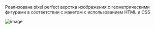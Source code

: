Реализована pixel perfect верстка изображения с геометрическими фигурами в соответствии с макетом с использованием HTML и CSS

![image](https://user-images.githubusercontent.com/88904845/208264240-10cef4f6-4d97-4095-af94-e1966c448a91.png)
